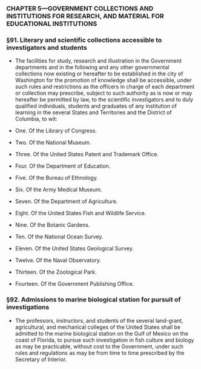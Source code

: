 ### **CHAPTER 5—GOVERNMENT COLLECTIONS AND INSTITUTIONS FOR RESEARCH, AND MATERIAL FOR EDUCATIONAL INSTITUTIONS**

### §91. Literary and scientific collections accessible to investigators and students
* The facilities for study, research and illustration in the Government departments and in the following and any other governmental collections now existing or hereafter to be established in the city of Washington for the promotion of knowledge shall be accessible, under such rules and restrictions as the officers in charge of each department or collection may prescribe, subject to such authority as is now or may hereafter be permitted by law, to the scientific investigators and to duly qualified individuals, students and graduates of any institution of learning in the several States and Territories and the District of Columbia, to wit:

* One. Of the Library of Congress.

* Two. Of the National Museum.

* Three. Of the United States Patent and Trademark Office.

* Four. Of the Department of Education.

* Five. Of the Bureau of Ethnology.

* Six. Of the Army Medical Museum.

* Seven. Of the Department of Agriculture.

* Eight. Of the United States Fish and Wildlife Service.

* Nine. Of the Botanic Gardens.

* Ten. Of the National Ocean Survey.

* Eleven. Of the United States Geological Survey.

* Twelve. Of the Naval Observatory.

* Thirteen. Of the Zoological Park.

* Fourteen. Of the Government Publishing Office.

### §92. Admissions to marine biological station for pursuit of investigations
* The professors, instructors, and students of the several land-grant, agricultural, and mechanical colleges of the United States shall be admitted to the marine biological station on the Gulf of Mexico on the coast of Florida, to pursue such investigation in fish culture and biology as may be practicable, without cost to the Government, under such rules and regulations as may be from time to time prescribed by the Secretary of Interior.